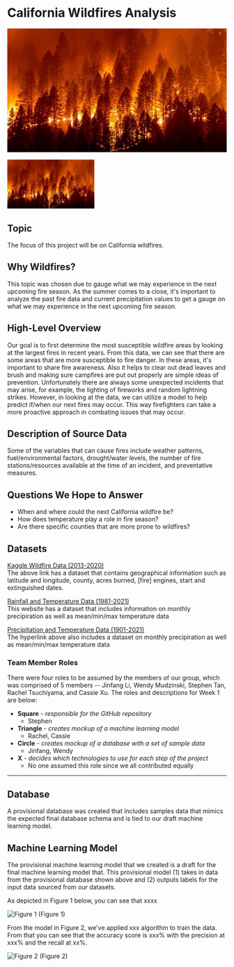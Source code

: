 # California Wildfires Analysis

![California Wildfire](Resources/CaliforniaWildfires.jpg)

<img src="Resources/CaliforniaWildfires.jpg" alt="CaliforniaWildfires" width="200"/>

## Topic
The focus of this project will be on California wildfires.

## Why Wildfires?
This topic was chosen due to gauge what we may experience in the next upcoming fire season. As the summer comes to a close, it's important to analyze the past fire data and current precipitation values to get a gauge on what we may experience in the next upcoming fire season.

## High-Level Overview
Our goal is to first determine the most susceptible wildfire areas by looking at the largest fires in recent years. From this data, we can see that there are some areas that are more susceptible to fire danger. In these areas, it's important to share fire awareness. Also it helps to clear out dead leaves and brush and making sure campfires are put out properly are simple ideas of prevention. Unfortunately there are always some unexpected incidents that may arise, for example, the lighting of fireworks and random lightning strikes. However, in looking at the data, we can utilize a model to help predict if/when our next fires may occur. This way firefighters can take a more proactive approach in combating issues that may occur.

## Description of Source Data
Some of the variables that can cause fires include weather patterns, fuel/environmental factors, drought/water levels, the number of fire stations/resources available at the time of an incident, and preventative measures.

## Questions We Hope to Answer
- When and where could the next California wildfire be?
- How does temperature play a role in fire season?
- Are there specific counties that are more prone to wildfires?



## Datasets
[Kaggle Wildfire Data (2013-2020)](https://www.kaggle.com/ananthu017/california-wildfire-incidents-20132020)<br>
The above link has a dataset that contains geographical information such as latitude and longitude, county, acres burned, [fire] engines, start and extinguished dates.

[Rainfall and Temperature Data (1981-2021)](https://prism.oregonstate.edu/recent/)<br>
This website has a dataset that includes information on monthly precipiration as well as mean/min/max temperature data

[Precipitation and Temperature Data (1901-2021)](https://www.ncdc.noaa.gov/cag/county/mapping/4/pcp/201902/1/value)<br>
The hyperlink above also includes a dataset on monthly precipiration as well as mean/min/max temperature data

### Team Member Roles
There were four roles to be assumed by the members of our group, which was comprised of 5 members -- Jinfang Li, Wendy Mudzinski, Stephen Tan, Rachel Tsuchiyama, and Cassie Xu. The roles and descriptions for Week 1 are below:
- **Square** - *responsible for the GitHub repository*
    - Stephen
- **Triangle** - *creates mockup of a machine learning model*
    - Rachel, Cassie
- **Circle** - *creates mockup of a database with a set of sample data*
    - Jinfang, Wendy
- **X** - *decides which technologies to use for each step of the project* 
    - No one assumed this role since we all contributed equally

----------

## Database
A provisional database was created that includes samples data that mimics the expected final database schema and is tied to our draft machine learning model.


## Machine Learning Model
The provisional machine learning model that we created is a draft for the final machine learning model that. This provisional model (1) takes in data from the provisional database shown above and (2) outputs labels for the input data sourced from our datasets.

As depicted in Figure 1 below, you can see that xxxx

![Figure 1](./Resources/Figure1)
(Figure 1)

From the model in Figure 2, we've applied xxx algorithm to train the data.  From that you can see that the accuracy score is xxx% with the precision at xxx% and the recall at xx%.

![Figure 2](./Resources/Figure2)
(Figure 2)
